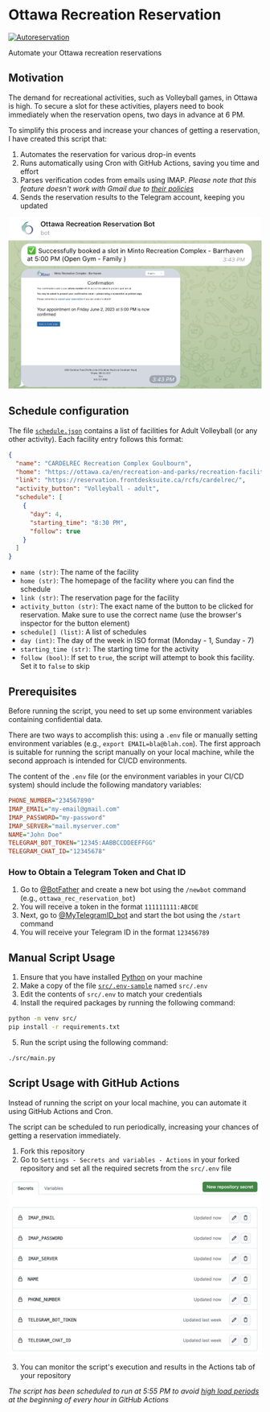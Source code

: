 # Ottawa Recreation Reservation

[![Autoreservation](https://github.com/Amet13/ottawa-recreation-reservation/actions/workflows/autoreservation.yaml/badge.svg)](https://github.com/Amet13/ottawa-recreation-reservation/actions/workflows/autoreservation.yaml)

Automate your Ottawa recreation reservations

## Motivation

The demand for recreational activities, such as Volleyball games, in Ottawa is high. To secure a slot for these activities, players need to book immediately when the reservation opens, two days in advance at 6 PM.

To simplify this process and increase your chances of getting a reservation, I have created this script that:

1. Automates the reservation for various drop-in events
2. Runs automatically using Cron with GitHub Actions, saving you time and effort
3. Parses verification codes from emails using IMAP. *Please note that this feature doesn't work with Gmail due to [their policies](https://support.google.com/accounts/answer/6010255)*
4. Sends the reservation results to the Telegram account, keeping you updated

![Reservation result](img/telegram.png)

## Schedule configuration

The file [`schedule.json`](schedule.json) contains a list of facilities for Adult Volleyball (or any other activity). Each facility entry follows this format:

```json
{
  "name": "CARDELREC Recreation Complex Goulbourn",
  "home": "https://ottawa.ca/en/recreation-and-parks/recreation-facilities/facility-listing/cardelrec-recreation-complex-goulbourn",
  "link": "https://reservation.frontdesksuite.ca/rcfs/cardelrec/",
  "activity_button": "Volleyball - adult",
  "schedule": [
    {
      "day": 4,
      "starting_time": "8:30 PM",
      "follow": true
    }
  ]
}
```

- `name (str)`: The name of the facility
- `home (str)`: The homepage of the facility where you can find the schedule
- `link (str)`: The reservation page for the facility
- `activity_button (str)`: The exact name of the button to be clicked for reservation. Make sure to use the correct name (use the browser's inspector for the button element)
- `schedule[] (list)`: A list of schedules
- `day (int)`: The day of the week in ISO format (Monday - 1, Sunday - 7)
- `starting_time (str)`: The starting time for the activity
- `follow (bool)`: If set to `true`, the script will attempt to book this facility. Set it to `false` to skip

## Prerequisites

Before running the script, you need to set up some environment variables containing confidential data.

There are two ways to accomplish this: using a `.env` file or manually setting environment variables (e.g., `export EMAIL=bla@blah.com`).
The first approach is suitable for running the script manually on your local machine, while the second approach is intended for CI/CD environments.

The content of the `.env` file (or the environment variables in your CI/CD system) should include the following mandatory variables:

```ini
PHONE_NUMBER="234567890"
IMAP_EMAIL="my-email@gmail.com"
IMAP_PASSWORD="my-password"
IMAP_SERVER="mail.myserver.com"
NAME="John Doe"
TELEGRAM_BOT_TOKEN="12345:AABBCCDDEEFFGG"
TELEGRAM_CHAT_ID="12345678"
```

### How to Obtain a Telegram Token and Chat ID

1. Go to [@BotFather](https://t.me/BotFather) and create a new bot using the `/newbot` command (e.g., `ottawa_rec_reservation_bot`)
2. You will receive a token in the format `111111111:ABCDE`
3. Next, go to [@MyTelegramID_bot](https://t.me/MyTelegramID_bot) and start the bot using the `/start` command
4. You will receive your Telegram ID in the format `123456789`

## Manual Script Usage

1. Ensure that you have installed [Python](https://www.python.org/downloads/) on your machine
2. Make a copy of the file [`src/.env-sample`](src/.env-sample) named `src/.env`
3. Edit the contents of `src/.env` to match your credentials
4. Install the required packages by running the following command:

```bash
python -m venv src/
pip install -r requirements.txt
```

5. Run the script using the following command:

```bash
./src/main.py
```

## Script Usage with GitHub Actions

Instead of running the script on your local machine, you can automate it using GitHub Actions and Cron.

The script can be scheduled to run periodically, increasing your chances of getting a reservation immediately.

1. Fork this repository
2. Go to `Settings - Secrets and variables - Actions` in your forked repository and set all the required secrets from the `src/.env` file

![Setting repository secrets](img/secrets.png)

3. You can monitor the script's execution and results in the Actions tab of your repository

*The script has been scheduled to run at 5:55 PM to avoid [high load periods](https://docs.github.com/en/actions/using-workflows/events-that-trigger-workflows#schedule) at the beginning of every hour in GitHub Actions*
